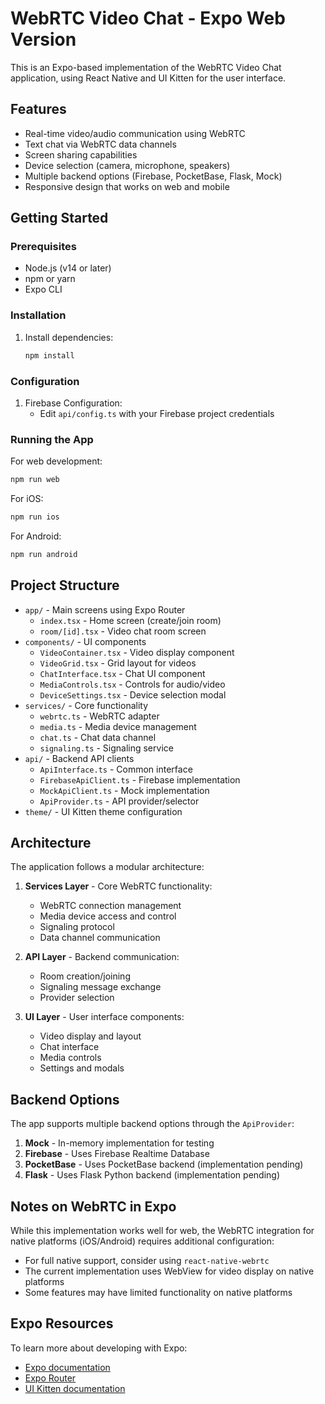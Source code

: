 # WebRTC Video Chat - Expo Web Version

This is an Expo-based implementation of the WebRTC Video Chat application, using React Native and UI Kitten for the user interface.

## Features

- Real-time video/audio communication using WebRTC
- Text chat via WebRTC data channels
- Screen sharing capabilities
- Device selection (camera, microphone, speakers)
- Multiple backend options (Firebase, PocketBase, Flask, Mock)
- Responsive design that works on web and mobile

## Getting Started

### Prerequisites

- Node.js (v14 or later)
- npm or yarn
- Expo CLI

### Installation

1. Install dependencies:

   ```bash
   npm install
   ```

### Configuration

1. Firebase Configuration:
   - Edit `api/config.ts` with your Firebase project credentials

### Running the App

For web development:
```bash
npm run web
```

For iOS:
```bash
npm run ios
```

For Android:
```bash
npm run android
```

## Project Structure

- `app/` - Main screens using Expo Router
  - `index.tsx` - Home screen (create/join room)
  - `room/[id].tsx` - Video chat room screen
- `components/` - UI components
  - `VideoContainer.tsx` - Video display component
  - `VideoGrid.tsx` - Grid layout for videos
  - `ChatInterface.tsx` - Chat UI component
  - `MediaControls.tsx` - Controls for audio/video
  - `DeviceSettings.tsx` - Device selection modal
- `services/` - Core functionality
  - `webrtc.ts` - WebRTC adapter
  - `media.ts` - Media device management
  - `chat.ts` - Chat data channel
  - `signaling.ts` - Signaling service
- `api/` - Backend API clients
  - `ApiInterface.ts` - Common interface
  - `FirebaseApiClient.ts` - Firebase implementation
  - `MockApiClient.ts` - Mock implementation
  - `ApiProvider.ts` - API provider/selector
- `theme/` - UI Kitten theme configuration

## Architecture

The application follows a modular architecture:

1. **Services Layer** - Core WebRTC functionality:
   - WebRTC connection management
   - Media device access and control
   - Signaling protocol
   - Data channel communication

2. **API Layer** - Backend communication:
   - Room creation/joining
   - Signaling message exchange
   - Provider selection

3. **UI Layer** - User interface components:
   - Video display and layout
   - Chat interface
   - Media controls
   - Settings and modals

## Backend Options

The app supports multiple backend options through the `ApiProvider`:

1. **Mock** - In-memory implementation for testing
2. **Firebase** - Uses Firebase Realtime Database
3. **PocketBase** - Uses PocketBase backend (implementation pending)
4. **Flask** - Uses Flask Python backend (implementation pending)

## Notes on WebRTC in Expo

While this implementation works well for web, the WebRTC integration for native platforms (iOS/Android) requires additional configuration:

- For full native support, consider using `react-native-webrtc`
- The current implementation uses WebView for video display on native platforms
- Some features may have limited functionality on native platforms

## Expo Resources

To learn more about developing with Expo:

- [Expo documentation](https://docs.expo.dev/)
- [Expo Router](https://docs.expo.dev/router/introduction/)
- [UI Kitten documentation](https://akveo.github.io/react-native-ui-kitten/)
